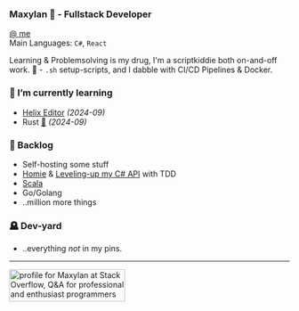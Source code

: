 ### Maxylan 👋 - Fullstack Developer 

[@ me](mailto:maxylan@torpssons.se "maxylan@torpssons.se")
<br/>Main Languages: `C#`, `React`

Learning & Problemsolving is my drug, I'm a scriptkiddie both on-and-off work. 🫶 - `.sh` setup-scripts, and I dabble with CI/CD Pipelines & Docker.

### 🌱 I’m currently learning 

* [Helix Editor](https://helix-editor.com/) *(2024-09)*
* Rust [🦀](https://doc.rust-lang.org/book/ "The Rust Programming Language") *(2024-09)*

### 🤔 Backlog 

* Self-hosting some stuff
* [Homie](https://github.com/Maxylan/Homie) & [Leveling-up my C# API](https://github.com/Maxylan/Homie/tree/master/src/proxy "My C# Web API") with TDD
* [Scala](https://github.com/Maxylan/Homie/tree/master/src/proxy "My reverse-proxy app written in scala")
* Go/Golang
* ..million more things

### 🪦 Dev-yard

* ..everything *not* in my pins.

---

<a href="https://stackoverflow.com/users/17733690/maxylan"><img src="https://stackoverflow.com/users/flair/17733690.png" width="208" height="58" alt="profile for Maxylan at Stack Overflow, Q&amp;A for professional and enthusiast programmers" title="profile for Maxylan at Stack Overflow, Q&amp;A for professional and enthusiast programmers"></a>

